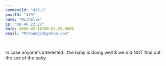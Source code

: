 ```yaml
---
commentId: "419-1"
postId: "419"
name: "Michelle"
ip: "68.46.22.22"
date: 2006-02-16T08:02:25.000Z
email: "McYoung13@yahoo.com"

---
```

<p>In case anyone's interested...the baby is doing well &amp; we did NOT find out the sex of the baby.</p>
